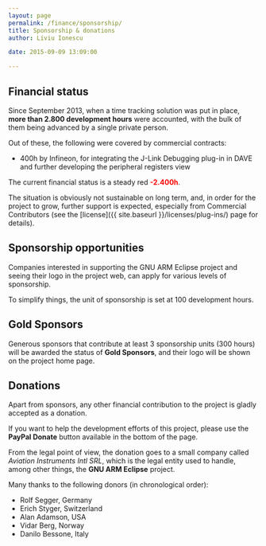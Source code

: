 ```yaml
---
layout: page
permalink: /finance/sponsorship/
title: Sponsorship & donations
author: Liviu Ionescu

date: 2015-09-09 13:09:00

---
```


## Financial status

Since September 2013, when a time tracking solution was put in place, **more than 2.800 development hours** were accounted, with the bulk of them being advanced by a single private person.

Out of these, the following were covered by commercial contracts:

* 400h by Infineon, for integrating the J-Link Debugging plug-in in DAVE and further developing the peripheral registers view

The current financial status is a steady red <span style="color: red">**-2.400h**</span>.

The situation is obviously not sustainable on long term, and, in order for the project to grow, further support is expected, especially from Commercial Contributors (see the [license]({{ site.baseurl }}/licenses/plug-ins/) page for details).

## Sponsorship opportunities

Companies interested in supporting the GNU ARM Eclipse project and seeing their logo in the project web, can apply for various levels of sponsorship.

To simplify things, the unit of sponsorship is set at 100 development hours.

## Gold Sponsors

Generous sponsors that contribute at least 3 sponsorship units (300 hours) will be awarded the status of **Gold Sponsors**, and their logo will be shown on the project home page.

## Donations

Apart from sponsors, any other financial contribution to the project is gladly accepted as a donation.

If you want to help the development efforts of this project, please use the **PayPal Donate** button available in the bottom of the page.

From the legal point of view, the donation goes to a small company called _Aviation Instruments Intl SRL_, which is the legal entity used to handle, among other things, the **GNU ARM Eclipse** project.

Many thanks to the following donors (in chronological order):

* Rolf Segger, Germany
* Erich Styger, Switzerland
* Alan Adamson, USA
* Vidar Berg, Norway
* Danilo Bessone, Italy
